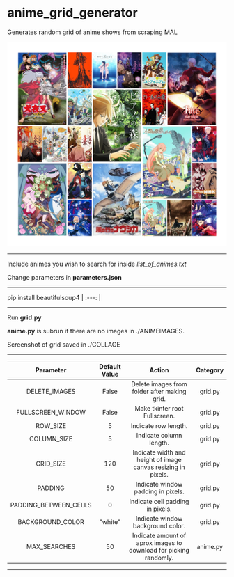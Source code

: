 # anime_grid_generator
Generates random grid of anime shows from scraping MAL

![alt text](example.png)



----------------------------------------------------------------

Include animes you wish to search for inside _list_of_animes.txt_

Change parameters in __parameters.json__

----------------------------------------------------------------

pip install beautifulsoup4
| :---:   | 

----------------------------------------------------------------

Run __grid.py__ 

__anime.py__ is subrun if there are no images in ./ANIMEIMAGES.

Screenshot of grid saved in ./COLLAGE

----------------------------------------------------------------

Parameter		    						 |  Default Value | Action|Category
| :---:   | :---: | :---: | :---: |
DELETE_IMAGES |									False	|							Delete images from folder after making grid.|	grid.py
FULLSCREEN_WINDOW  		|					False	|							Make tkinter root Fullscreen.|	grid.py
ROW_SIZE				|								5			|							Indicate row length.|	grid.py
COLUMN_SIZE 			|							5			|							Indicate column length.|	grid.py
GRID_SIZE 	|					120			|						Indicate width and height of image canvas resizing in pixels.|grid.py	
PADDING								|					50			|							Indicate window padding in pixels.|	grid.py
PADDING_BETWEEN_CELLS 	|				0			|							Indicate cell padding in pixels.|	grid.py
BACKGROUND_COLOR 					|	 	 "white"	|						Indicate window background color.|	grid.py
MAX_SEARCHES 					|	 	 50	|						Indicate amount of aprox images to download for picking randomly.|	anime.py


----------------------------------------------------------------

